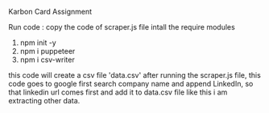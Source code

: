 Karbon Card Assignment

Run code : 
copy the code of scraper.js file 
intall the require modules
1. npm init -y
2. npm i puppeteer
3. npm i csv-writer

this code will create a csv file 'data.csv' after running the scraper.js file, this code goes to google first search company name and append LinkedIn, so that linkedin url comes first and add it to data.csv file
like this i am extracting other data.
